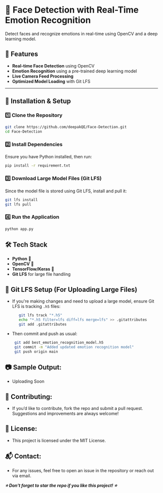 # 🚀 Face Detection with Real-Time Emotion Recognition  
Detect faces and recognize emotions in real-time using OpenCV and a deep learning model.  

## 📌 Features  
- **Real-time Face Detection** using OpenCV  
- **Emotion Recognition** using a pre-trained deep learning model  
- **Live Camera Feed Processing**  
- **Optimized Model Loading** with Git LFS  

---

## 🚀 Installation & Setup  

### 1️⃣ Clone the Repository  
  ```sh
  git clone https://github.com/deepakQE/Face-Detection.git
  cd Face-Detection
  ```

### 2️⃣ Install Dependencies  
Ensure you have Python installed, then run:  
  ```sh
  pip install -r requirement.txt
  ```

### 3️⃣ Download Large Model Files (Git LFS)  
Since the model file is stored using Git LFS, install and pull it:  
  ```sh
  git lfs install
  git lfs pull
  ```

### 4️⃣ Run the Application  
  ```sh
  python app.py
  ```

## 🛠 Tech Stack  
- **Python** 🐍  
- **OpenCV** 🎥  
- **TensorFlow/Keras** 🤖  
- **Git LFS** for large file handling
  

## 🔧 Git LFS Setup (For Uploading Large Files)  
- If you're making changes and need to upload a large model, ensure Git LFS is tracking `.h5` files:  
  ```sh
     git lfs track "*.h5"
     echo "*.h5 filter=lfs diff=lfs merge=lfs" >> .gitattributes
     git add .gitattributes
  ```


- Then commit and push as usual:
  ```sh
   git add best_emotion_recognition_model.h5
   git commit -m "Added updated emotion recognition model"
   git push origin main
  ```

## 📷 Sample Output:
- Uploading Soon


## 🤝 Contributing:
- If you’d like to contribute, fork the repo and submit a pull request. Suggestions and improvements are always welcome!


## 📜 License:
- This project is licensed under the MIT License.


## 📬 Contact:
- For any issues, feel free to open an issue in the repository or reach out via email.


 ***⭐ Don't forget to star the repo if you like this project! ⭐***



